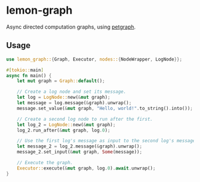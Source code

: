# lemon-graph

<!-- cargo-rdme start -->

Async directed computation graphs, using [petgraph](https://crates.io/crates/petgraph).

## Usage

```rust
use lemon_graph::{Graph, Executor, nodes::{NodeWrapper, LogNode}};

#[tokio::main]
async fn main() {
    let mut graph = Graph::default();

    // Create a log node and set its message.
    let log = LogNode::new(&mut graph);
    let message = log.message(&graph).unwrap();
    message.set_value(&mut graph, "Hello, world!".to_string().into());

    // Create a second log node to run after the first.
    let log_2 = LogNode::new(&mut graph);
    log_2.run_after(&mut graph, log.0);

    // Use the first log's message as input to the second log's message.
    let message_2 = log_2.message(&graph).unwrap();
    message_2.set_input(&mut graph, Some(message));

    // Execute the graph.
    Executor::execute(&mut graph, log.0).await.unwrap();
}
```

<!-- cargo-rdme end -->
